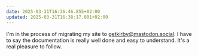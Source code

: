 ```yaml
---
date: 2025-03-31T16:36:46.855+02:00
updated: 2025-03-31T16:38:17.801+02:00
---
```


I'm in the process of migrating my site to getkirby@mastodon.social. I have to say the documentation is really well done and easy to understand. It's a real pleasure to follow.
